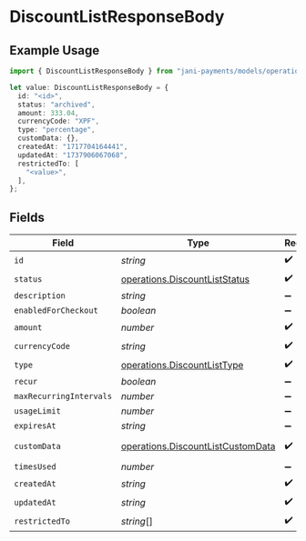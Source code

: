 # DiscountListResponseBody

## Example Usage

```typescript
import { DiscountListResponseBody } from "jani-payments/models/operations";

let value: DiscountListResponseBody = {
  id: "<id>",
  status: "archived",
  amount: 333.04,
  currencyCode: "XPF",
  type: "percentage",
  customData: {},
  createdAt: "1717704164441",
  updatedAt: "1737906067068",
  restrictedTo: [
    "<value>",
  ],
};
```

## Fields

| Field                                                                                  | Type                                                                                   | Required                                                                               | Description                                                                            |
| -------------------------------------------------------------------------------------- | -------------------------------------------------------------------------------------- | -------------------------------------------------------------------------------------- | -------------------------------------------------------------------------------------- |
| `id`                                                                                   | *string*                                                                               | :heavy_check_mark:                                                                     | N/A                                                                                    |
| `status`                                                                               | [operations.DiscountListStatus](../../models/operations/discountliststatus.md)         | :heavy_check_mark:                                                                     | N/A                                                                                    |
| `description`                                                                          | *string*                                                                               | :heavy_minus_sign:                                                                     | N/A                                                                                    |
| `enabledForCheckout`                                                                   | *boolean*                                                                              | :heavy_minus_sign:                                                                     | N/A                                                                                    |
| `amount`                                                                               | *number*                                                                               | :heavy_check_mark:                                                                     | N/A                                                                                    |
| `currencyCode`                                                                         | *string*                                                                               | :heavy_check_mark:                                                                     | N/A                                                                                    |
| `type`                                                                                 | [operations.DiscountListType](../../models/operations/discountlisttype.md)             | :heavy_check_mark:                                                                     | N/A                                                                                    |
| `recur`                                                                                | *boolean*                                                                              | :heavy_minus_sign:                                                                     | N/A                                                                                    |
| `maxRecurringIntervals`                                                                | *number*                                                                               | :heavy_minus_sign:                                                                     | N/A                                                                                    |
| `usageLimit`                                                                           | *number*                                                                               | :heavy_minus_sign:                                                                     | N/A                                                                                    |
| `expiresAt`                                                                            | *string*                                                                               | :heavy_minus_sign:                                                                     | N/A                                                                                    |
| `customData`                                                                           | [operations.DiscountListCustomData](../../models/operations/discountlistcustomdata.md) | :heavy_check_mark:                                                                     | Any valid JSON value                                                                   |
| `timesUsed`                                                                            | *number*                                                                               | :heavy_minus_sign:                                                                     | N/A                                                                                    |
| `createdAt`                                                                            | *string*                                                                               | :heavy_check_mark:                                                                     | N/A                                                                                    |
| `updatedAt`                                                                            | *string*                                                                               | :heavy_check_mark:                                                                     | N/A                                                                                    |
| `restrictedTo`                                                                         | *string*[]                                                                             | :heavy_check_mark:                                                                     | N/A                                                                                    |